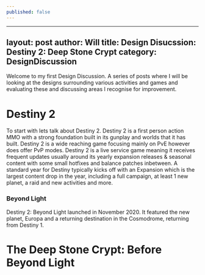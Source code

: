 ```yaml
---
published: false
---
```

---
layout: post
author: Will
title: Design Disucssion: Destiny 2: Deep Stone Crypt
category: DesignDiscussion
---

Welcome to my first Design Discussion. A series of posts where I will be looking at the designs surrounding various activities and games and evaluating these and discussing areas I recognise for improvement.

# Destiny 2 #

To start with lets talk about Destiny 2. Destiny 2 is a first person action MMO with a strong foundation built in its gunplay and worlds that it has built. Destiny 2 is a wide reaching game focusing mainly on PvE however does offer PvP modes. Destiny 2 is a live service game meaning it receives frequent updates usually around its yearly expansion releases & seasonal content with some small hotfixes and balance patches inbetween. A standard year for Destiny typically kicks off with an Expansion which is the largest content drop in the year, including a full campaign, at least 1 new planet, a raid and new activities and more.

### Beyond Light

Destiny 2: Beyond Light launched in November 2020. It featured the new planet, Europa and a returning destination in the Cosmodrome, returning from Destiny 1.



# The Deep Stone Crypt: Before Beyond Light #

